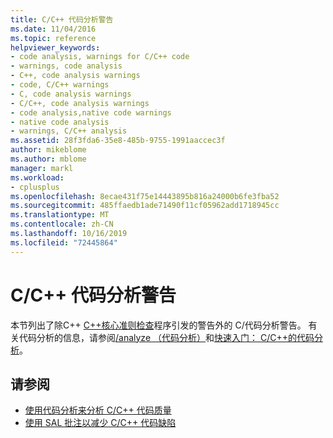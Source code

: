 ```yaml
---
title: C/C++ 代码分析警告
ms.date: 11/04/2016
ms.topic: reference
helpviewer_keywords:
- code analysis, warnings for C/C++ code
- warnings, code analysis
- C++, code analysis warnings
- code, C/C++ warnings
- C, code analysis warnings
- C/C++, code analysis warnings
- code analysis,native code warnings
- native code analysis
- warnings, C/C++ analysis
ms.assetid: 28f3fda6-35e8-485b-9755-1991aaccec3f
author: mikeblome
ms.author: mblome
manager: markl
ms.workload:
- cplusplus
ms.openlocfilehash: 8ecae431f75e14443895b816a24000b6fe3fba52
ms.sourcegitcommit: 485ffaedb1ade71490f11cf05962add1718945cc
ms.translationtype: MT
ms.contentlocale: zh-CN
ms.lasthandoff: 10/16/2019
ms.locfileid: "72445864"
---
```

# <a name="code-analysis-for-cc-warnings"></a>C/C++ 代码分析警告
本节列出了除C++ [ C++核心准则检查](code-analysis-for-cpp-corecheck.md)程序引发的警告外的 C/代码分析警告。 有关代码分析的信息，请参阅[/analyze （代码分析）](/cpp/build/reference/analyze-code-analysis)和[快速入门： C/C++的代码分析](../code-quality/quick-start-code-analysis-for-c-cpp.md)。

## <a name="see-also"></a>请参阅

- [使用代码分析来分析 C/C++ 代码质量](../code-quality/code-analysis-for-c-cpp-overview.md)
- [使用 SAL 批注以减少 C/C++ 代码缺陷](../code-quality/using-sal-annotations-to-reduce-c-cpp-code-defects.md)
